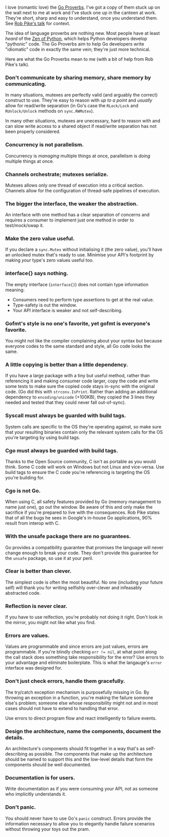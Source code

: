 I love (romantic love) the [Go Proverbs](https://go-proverbs.github.io).  I've got a copy of them stuck up on the wall next to me at work and I've stuck one up in the canteen at work.  They're short, sharp and easy to understand, once you understand them.  See [Rob Pike's talk](https://www.youtube.com/watch?v=PAAkCSZUG1cv) for context.

The idea of language proverbs are nothing new.  Most people have at least *heard* of the [Zen of Python](https://www.python.org/dev/peps/pep-0020/#the-zen-of-python), which helps Python developers develop "pythonic" code.  The Go Proverbs aim to help Go developers write "idiomatic" code in exactly the same vein; they're just more technical.

Here are what the Go Proverbs mean to me (with a bit of help from Rob Pike's talk).

### Don't communicate by sharing memory, share memory by communicating.

In many situations, mutexes are perfectly valid (and arguably the correct) construct to use.  They're easy to reason with *up to a point* and *usually* allow for read/write separation (in Go's case the `RLock/Lock` and `RUnlock/Unlock` methods on `sync.RWMutex`).

In many other situations, mutexes are unecessary, hard to reason with and can slow write access to a shared object if read/write separation has not been properly considered.

### Concurrency is not parallelism.

Concurrency is *managing* multiple things at once, parallelism is *doing* multiple things at once.

### Channels orchestrate; mutexes serialize.

Mutexes allows only one thread of execution into a critical section.  Channels allow for the configuration of thread-safe pipelines of execution.

### The bigger the interface, the weaker the abstraction.

An interface with one method has a clear separation of concerns and requires a consumer to implement just one method in order to test/mock/swap it.

### Make the zero value useful.

If you declare a `sync.Mutex` without initialising it (the zero value), you'll have an unlocked mutex that's ready to use.  Minimise your API's footprint by making *your* type's zero values useful too.

### interface{} says nothing.

The empty interface (`interface{}`) does not contain type information meaning:

* Consumers need to perform type assertions to get at the real value.
* Type-safety is out the window.
* Your API interface is weaker and not self-describing.

### Gofmt's style is no one's favorite, yet gofmt is everyone's favorite.

You might not like the compiler complaining about your syntax but because everyone codes to the same standard and style, all Go code looks the same.

### A little copying is better than a little dependency.

If you have a large package with a tiny but useful method, rather than referencing it and making consumer code larger, copy the code and write some tests to make sure the copied code stays in-sync with the original code.  (Go did this with `strconv.IsPrint`.  Rather than adding an additional dependency to `encoding/unicode` (+100KB), they copied the 3 lines they needed and tested that they could never fall out-of-sync).

### Syscall must always be guarded with build tags.

System calls are specific to the OS they're operating against, so make sure that your resulting binaries contain only the relevant system calls for the OS you're targeting by using build tags.

### Cgo must always be guarded with build tags.

Thanks to the Open Source community, C isn't as portable as you would think.  Some C code will work on Windows but not Linux and vice-versa.  Use build tags to ensure the C code you're referencing is targeting the OS you're building for.

### Cgo is not Go.

When using C, all safety features provided by Go (memory management to name just one), go out the window.  Be aware of this and only make the sacrifice if you're prepared to live with the consequences.  Rob Pike states that of all the bugs he sees in Google's in-house Go applications, 90% result from interop with C.

### With the unsafe package there are no guarantees.

Go provides a compatibility guarantee that promises the language will never change enough to break your code.  They don't provide this guarantee for the `unsafe` package, so use it at your peril.

### Clear is better than clever.

The simplest code is often the most beautiful.  No one (including your future self) will thank you for writing selfishly over-clever and infeasably abstracted code.

### Reflection is never clear.

If you have to use relfection, you're probably not doing it right.  Don't look in the mirror, you might not like what you find.

### Errors are values.

Values are programmable and since errors are just values, errors are programmable.  If you're blindly checking `err != nil`, at what point along the call stack does something take responsibility for the error?  Use errors to your advantage and eliminate boilerplate.  This is what the langauge's `error` interface was designed for.

### Don't just check errors, handle them gracefully.

The try/catch exception mechanism is purposefully missing in Go.  By throwing an exception in a function, you're making the failure someone else's problem; someone else whose responsibility might not and in most cases should not have to extend to handling that error.

Use errors to direct program flow and react intelligently to failure events.

### Design the architecture, name the components, document the details.

An architecture's components should fit together in a way that's as self-describing as possible.  The components that make up the architecture should be named to support this and the low-level details that form the components should be well documented.

### Documentation is for users.

Write documentation as if you were consuming your API, not as someone who implicitly understands it.

### Don't panic.

You should never have to use Go's `panic` construct.  Errors provide the information necessary to allow you to elegantly handle failure scenarios without throwing your toys out the pram.